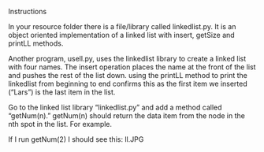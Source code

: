 Instructions
 
In your resource folder there is a file/library called linkedlist.py.  It is an object oriented implementation of a linked list with insert, getSize and printLL methods.

Another program, usell.py, uses the linkedlist library to create a linked list with four names.  The insert operation places the name at the front of the list and pushes the rest of the list down.  using the printLL method to print the linkedlist from beginning to end confirms this as the first item we inserted (“Lars”) is the last item in the list.

Go to the linked list library “linkedlist.py” and add a method called “getNum(n).”  getNum(n) should return the data item from the node in the nth spot in the list.  For example.

If I run getNum(2) I should see this:
ll.JPG

